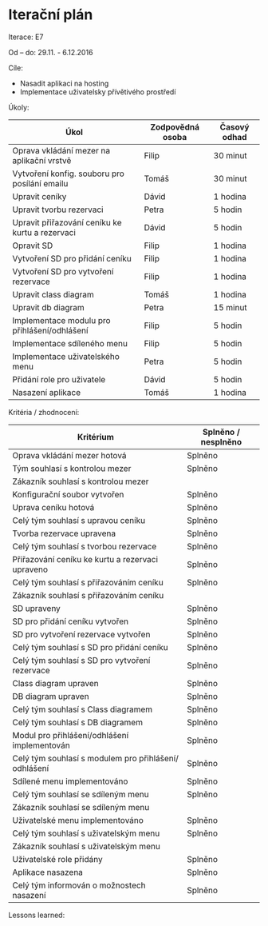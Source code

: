 <h1>Iterační plán</h1>
Iterace: E7 

Od – do: 29.11. - 6.12.2016


Cíle:
- Nasadit aplikaci na hosting
- Implementace uživatelsky přívětivého prostředí

Úkoly:

|Úkol|	Zodpovědná osoba|	Časový odhad|
|---|---|---|
|Oprava vkládání mezer na aplikační vrstvě|Filip|30 minut|
|Vytvoření konfig. souboru pro posílání emailu|Tomáš|30 minut|
|Upravit ceníky|Dávid|1 hodina|
|Upravit tvorbu rezervaci|Petra|5 hodin|
|Upravit přiřazování ceníku ke kurtu a rezervaci|Dávid|5 hodin|
|Opravit SD|Filip|1 hodina|
|Vytvoření SD pro přidání ceníku|Filip|1 hodina|
|Vytvoření SD pro vytvoření rezervace|Filip|1 hodina|
|Upravit class diagram|Tomáš|1 hodina|
|Upravit db diagram|Petra|15 minut|
|Implementace modulu pro přihlášení/odhlášení|Filip|5 hodin|
|Implementace sdíleného menu|Filip|5 hodin|
|Implementace uživatelského menu|Petra|5 hodin|
|Přidání role pro uživatele|Dávid|5 hodin|
|Nasazení aplikace|Tomáš|1 hodina|

Kritéria / zhodnocení:

|Kritérium	|Splněno / nesplněno|
|---|---|
|Oprava vkládání mezer hotová|Splněno|
|Tým souhlasí s kontrolou mezer|Splněno|
|Zákazník souhlasí s kontrolou mezer||
|Konfigurační soubor vytvořen|Splněno|
|Uprava ceníku hotová|Splněno|
|Celý tým souhlasí s upravou ceníku|Splněno|
|Tvorba rezervace upravena|Splněno|
|Celý tým souhlasí s tvorbou rezervace|Splněno|
|Přiřazování ceníku ke kurtu a rezervaci upraveno|Splněno|
|Celý tým souhlasí s přiřazováním ceníku|Splněno|
|Zákazník souhlasí s přiřazováním ceníku||
|SD upraveny|Splněno|
|SD pro přidání ceníku vytvořen|Splněno|
|SD pro vytvoření rezervace vytvořen|Splněno|
|Celý tým souhlasí s SD pro přidání ceníku|Splněno|
|Celý tým souhlasí s SD pro vytvoření rezervace|Splněno|
|Class diagram upraven|Splněno|
|DB diagram upraven|Splněno|
|Celý tým souhlasí s Class diagramem|Splněno|
|Celý tým souhlasí s DB diagramem|Splněno|
|Modul pro přihlášení/odhlášení implementován|Splněno|
|Celý tým souhlasí s modulem pro přihlášení/ odhlášení|Splněno|
|Sdílené menu implementováno|Splněno|
|Celý tým souhlasí se sdíleným menu|Splněno|
|Zákazník souhlasí se sdíleným menu ||
|Uživatelské menu implementováno|Splněno|
|Celý tým souhlasí s uživatelským menu |Splněno|
|Zákazník souhlasí s uživatelským menu||
|Uživatelské role přidány|Splněno|
|Aplikace nasazena|Splněno|
|Celý tým informován o možnostech nasazení|Splněno|





Lessons learned:

